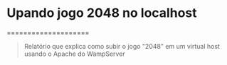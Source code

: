 # Upando jogo 2048 no localhost
====================
> Relatório que explica como subir o jogo "2048" em um virtual host usando o Apache do WampServer
